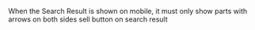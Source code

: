 When the Search Result is shown on mobile, it must only show parts with arrows on both sides
sell button on search result
